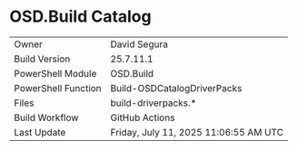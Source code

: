 ﻿# OSD.Build Catalog

| | |
|-|-|
| Owner | David Segura |
| Build Version | 25.7.11.1 |
| PowerShell Module | OSD.Build |
| PowerShell Function | Build-OSDCatalogDriverPacks |
| Files | build-driverpacks.* |
| Build Workflow | GitHub Actions |
| Last Update | Friday, July 11, 2025 11:06:55 AM UTC |

